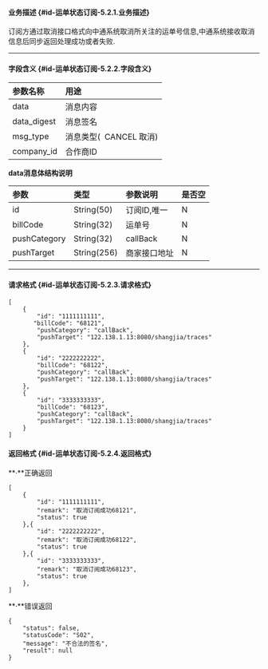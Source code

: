#### **业务描述** {#id-运单状态订阅-5.2.1.业务描述}

订阅方通过取消接口格式向中通系统取消所关注的运单号信息,中通系统接收取消信息后同步返回处理成功或者失败.

---

#### **字段含义** {#id-运单状态订阅-5.2.2.字段含义}

| **参数名称** | **用途** |
| :--- | :--- |
| data | 消息内容 |
| data\_digest | 消息签名 |
| msg\_type | 消息类型\(  CANCEL 取消\) |
| company\_id | 合作商ID |

**data消息体结构说明**

| **参数** | **类型** | **参数说明** | **是否空** |
| :--- | :--- | :--- | :--- |
| id | String\(50\) | 订阅ID,唯一 | N |
| billCode | String\(32\) | 运单号 | N |
| pushCategory | String\(32\) | callBack | N |
| pushTarget | String\(256\) | 商家接口地址 | N |

---

#### **请求格式** {#id-运单状态订阅-5.2.3.请求格式}

```
[
    {
        "id": "1111111111",
       "billCode": "68121",
        "pushCategory": "callBack",
        "pushTarget": "122.138.1.13:8080/shangjia/traces"
    },
    {
        "id": "2222222222",
        "billCode": "68122",
        "pushCategory": "callBack",
        "pushTarget": "122.138.1.13:8080/shangjia/traces"
    },
    {
        "id": "3333333333",
        "billCode": "68123",
        "pushCategory": "callBack",
        "pushTarget": "122.138.1.13:8080/shangjia/traces"
    }
]
```

#### **返回格式** {#id-运单状态订阅-5.2.4.返回格式}

**·**正确返回

```
[
    {
        "id": "1111111111",
        "remark": "取消订阅成功68121",
        "status": true
    },{
        "id": "2222222222",
        "remark": "取消订阅成功68122",
        "status": true
    },{
        "id": "3333333333",
        "remark": "取消订阅成功68123",
        "status": true
    },
]
```



**·**错误返回

```
{
    "status": false,
    "statusCode": "S02",
    "message": "不合法的签名",
    "result": null
}
```





